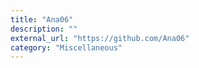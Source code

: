 ```yaml
---
title: "Ana06"
description: ""
external_url: "https://github.com/Ana06"
category: "Miscellaneous"
---
```

